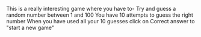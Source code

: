 This is a really interesting game where you have to-
Try and guess a random number between 1 and 100
You have 10 attempts to guess the right number
When you have used all your 10 guesses click on Correct answer to "start a new game"
